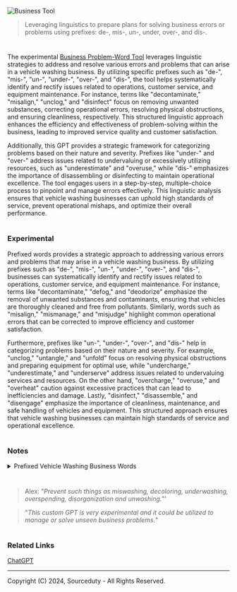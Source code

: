![Business Tool](https://github.com/user-attachments/assets/626332c0-43f0-4afd-9a56-de2eab413a18)

> Leveraging linguistics to prepare plans for solving business errors or problems using prefixes: de-, mis-, un-, under, over-, and dis-.

#

The experimental [Business Problem-Word Tool](https://chatgpt.com/g/g-FRrDYi0sr-business-problem-word-tool) leverages linguistic strategies to address and resolve various errors and problems that can arise in a vehicle washing business. By utilizing specific prefixes such as "de-", "mis-", "un-", "under-", "over-", and "dis-", the tool helps systematically identify and rectify issues related to operations, customer service, and equipment maintenance. For instance, terms like "decontaminate," "misalign," "unclog," and "disinfect" focus on removing unwanted substances, correcting operational errors, resolving physical obstructions, and ensuring cleanliness, respectively. This structured linguistic approach enhances the efficiency and effectiveness of problem-solving within the business, leading to improved service quality and customer satisfaction.

Additionally, this GPT provides a strategic framework for categorizing problems based on their nature and severity. Prefixes like "under-" and "over-" address issues related to undervaluing or excessively utilizing resources, such as "underestimate" and "overuse," while "dis-" emphasizes the importance of disassembling or disinfecting to maintain operational excellence. The tool engages users in a step-by-step, multiple-choice process to pinpoint and manage errors effectively. This linguistic analysis ensures that vehicle washing businesses can uphold high standards of service, prevent operational mishaps, and optimize their overall performance.

#
### Experimental

Prefixed words provides a strategic approach to addressing various errors and problems that may arise in a vehicle washing business. By utilizing prefixes such as "de-", "mis-", "un-", "under-", "over-", and "dis-", businesses can systematically identify and rectify issues related to operations, customer service, and equipment maintenance. For instance, terms like "decontaminate," "defog," and "deodorize" emphasize the removal of unwanted substances and contaminants, ensuring that vehicles are thoroughly cleaned and free from pollutants. Similarly, words such as "misalign," "mismanage," and "misjudge" highlight common operational errors that can be corrected to improve efficiency and customer satisfaction.

Furthermore, prefixes like "un-", "under-", "over-", and "dis-" help in categorizing problems based on their nature and severity. For example, "unclog," "untangle," and "unfold" focus on resolving physical obstructions and preparing equipment for optimal use, while "undercharge," "underestimate," and "underserve" address issues related to undervaluing services and resources. On the other hand, "overcharge," "overuse," and "overheat" caution against excessive practices that can lead to inefficiencies and damage. Lastly, "disinfect," "disassemble," and "disengage" emphasize the importance of cleanliness, maintenance, and safe handling of vehicles and equipment. This structured approach ensures that vehicle washing businesses can maintain high standards of service and operational excellence.

#
### Notes

<details><summary>Prefixed Vehicle Washing Business Words</summary>
<br>

De- (indicating removal or reversal)
- Decontaminate: Remove contaminants from the vehicle's surface.
- Defog: Clear the fog from the vehicle's windows or mirrors.
- Decalcify: Remove calcium deposits from the washing equipment.
- Deodorize: Remove unpleasant odors from the vehicle's interior.
- Deice: Remove ice from the vehicle's exterior during winter months.
- Depollute: Remove pollutants from the vehicle's exterior.
- Degrease: Remove grease from engine parts or vehicle surfaces.
- Deconstruct: Take apart damaged equipment for repair.
- Deflate: Remove air from vehicle tires if necessary.
- Deactivate: Turn off certain systems or equipment when not in use.

Mis- (indicating wrong or incorrect)
- Misalign: Incorrect alignment of washing equipment.
- Mismanage: Poor management of resources or staff.
- Misjudge: Incorrect assessment of vehicle size for wash cycles.
- Miscommunicate: Failure in communication between staff and customers.
- Misapply: Incorrect application of cleaning products.
- Misfire: Equipment not operating correctly.
- Misinterpret: Wrong understanding of customer requirements.
- Misplace: Losing track of tools or products.
- Misinform: Providing incorrect information to customers or staff.
- Mistreat: Handling vehicles or equipment inappropriately.

Un- (indicating reversal or opposite)
- Unclean: Vehicles that remain dirty after washing.
- Unclog: Clear blockages in washing equipment or drainage systems.
- Uncover: Remove protective covers from vehicles before washing.
- Untangle: Resolve tangled hoses or cables in the wash area.
- Unstain: Remove stubborn stains from the vehicle's surfaces.
- Unload: Remove items from vehicles before cleaning.
- Unlock: Open vehicle doors or compartments.
- Unbolt: Remove bolts during equipment maintenance.
- Unfold: Prepare cleaning equipment or tools for use.
- Unfasten: Release any tied-down parts of the vehicle or equipment.

Under- (indicating insufficient or below)
- Undercharge: Charge less than the actual cost of services.
- Underestimate: Insufficient assessment of time or resources needed.
- Underserve: Provide inadequate service to customers.
- Underperform: Staff or equipment not meeting performance standards.
- Understaff: Insufficient staffing to handle the volume of vehicles.
- Undermaintain: Not performing enough maintenance on equipment.
- Underutilize: Not making full use of available resources.
- Underclean: Not thoroughly cleaning vehicle surfaces.
- Underprotect: Insufficient protection of vehicle parts during cleaning.
- Undertrain: Not providing enough training for staff.

Over- (indicating excess or above)
- Overcharge: Charge more than the appropriate cost of services.
- Overestimate: Excessive assessment of time or resources needed.
- Overuse: Excessive use of cleaning products or equipment.
- Overstaff: Having more staff than necessary, leading to inefficiency.
- Overlook: Fail to notice or address specific areas of the vehicle during washing.
- Overfill: Adding too much cleaning solution or water.
- Overheat: Equipment running too hot.
- Overclean: Excessive cleaning that may damage vehicle surfaces.
- Overprotect: Using too many protective measures unnecessarily.
- Overprepare: Spending too much time getting ready.

Dis- (indicating negation or removal)
- Disinfect: Remove or kill bacteria and germs on vehicle surfaces.
- Disassemble: Take apart equipment for maintenance or repair.
- Disengage: Disconnect or release vehicle from automated wash system.
- Disapprove: Reject or not approve of certain methods or products.
- Disorganize: Create a disordered or chaotic working environment.
- Disable: Turn off malfunctioning equipment.
- Discard: Throw away used or defective items.
- Disconnect: Unplug electrical equipment when not in use.
- Displace: Move items or equipment out of the way.
- Disregard: Ignore safety protocols or customer instructions.

<br>
</details>

#

> Alex: "*Prevent such things as miswashing, decoloring, underwashing, overspending, disorganization and unwashing.*"'

> "*This custom GPT is very experimental and it could be utilized to manage or solve unseen business problems.*"

#
### Related Links

[ChatGPT](https://github.com/sourceduty/ChatGPT)

***
Copyright (C) 2024, Sourceduty - All Rights Reserved.
